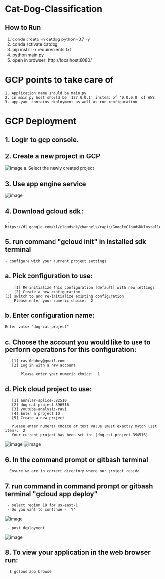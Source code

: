 # Cat-Dog-Classification

## How to Run

1. conda create -n catdog python=3.7 -y
2. conda activate catdog
3. pip install -r requirements.txt
4. python main.py
5. open in browser: http://localhost:8080/



# GCP points to take care of
    1. Application name should be main.py
    2. in main.py host should be '127.0.0.1' instead of '0.0.0.0' of AWS
    3. app.yaml contains deployment as well as run configuration
    

# GCP Deployment



## 1. Login to gcp console.

## 2. Create a new project in GCP
   ![image](https://github.com/ravi0dubey/Dog-Cat-Classification-GCP/assets/38419795/3b9fe61e-c0a8-43c6-a76b-4f89ab75d6b1)
   a. Select the newly created project

## 3. Use app engine service
   ![image](https://github.com/ravi0dubey/Dog-Cat-Classification-GCP/assets/38419795/a7080f9f-c285-48c9-9358-9b40e9cccc2a)

## 4. Download gcloud sdk : 
     - https://dl.google.com/dl/cloudsdk/channels/rapid/GoogleCloudSDKInstaller.exe
## 5. run command "gcloud init" in installed sdk terminal
	- configure with your current project settings
   ## a. Pick configuration to use:
        [1] Re-initialize this configuration [default] with new settings
        [2] Create a new configuratiom
	[3] switch to and re-initialize existing configuration
        Please enter your numeric choice:  2
   ## b. Enter configuration name:
   	Enter value "dog-cat-project"
   ## c. Choose the account you would like to use to perform operations for this configuration:
       [1] ravi0dubey@gmail.com
       [2] Log in with a new account
       
           Please enter your numeric choice:  1
	   
   ## d. Pick cloud project to use:
       [1] annular-splice-382510
       [2] dog-cat-project-396516
       [3] youtube-analysis-ravi
       [4] Enter a project ID
       [5] Create a new project
       
       Please enter numeric choice or text value (must exactly match list item):  2
       Your current project has been set to: [dog-cat-project-396516].

![image](https://github.com/ravi0dubey/Dog-Cat-Classification-GCP/assets/38419795/e1f84ff1-2b51-4761-879b-9cabdfe8e5d2)
![image](https://github.com/ravi0dubey/Dog-Cat-Classification-GCP/assets/38419795/a8540e2c-bbc7-41a5-9e77-a41b69d10053)


## 6. In the command prompt or gitbash terminal 
      Ensure we are in correct directory where our project reside

## 7. run command in command prompt or gitbash terminal "gcloud app deploy"
     - select region 18 for us-east-1
     - Do you want to continue - 'Y'
![image](https://github.com/ravi0dubey/Dog-Cat-Classification-GCP/assets/38419795/f078a49d-32b4-4fdc-b076-ff6a64f30cef)

     - post deployment
![image](https://github.com/ravi0dubey/Dog-Cat-Classification-GCP/assets/38419795/ab6b2df4-b9a3-4a62-91be-c6d2d9a4c819)


## 8. To view your application in the web browser run:
      $ gcloud app browse

	
	
	
